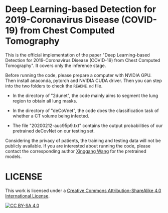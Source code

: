 # Deep Learning-based Detection for 2019-Coronavirus Disease (COVID-19) from Chest Computed Tomography

This is the official implementation of the paper "Deep Learning-based Detection for 2019-Coronavirus Disease (COVID-19) from Chest Computed Tomography". It covers only the inference stage.

Before running the code, please prepare a computer with NVIDIA GPU. Then install anaconda, pytorch and NVIDIA CUDA driver. Then you can step into the two folders to check the `README.md` file.

- In the directory of "2dunet", the code mainly aims to segment the lung region to obtain all lung masks.
- In the directory of "deCoVnet", the code does the classification task of whether a CT volume being infected.

- The file "20200212-auc95p9.txt" contains the output probabilities of our pretrained deCovNet on our testing set.

Considering the privacy of patients, the training and testing data will not be publicly available. If you are interested about running the code, please contact the corresponding author [Xinggang Wang](mailto:xgwang@hust.edu.cn) for the pretrained models.



# LICENSE

This work is licensed under a [Creative Commons Attribution-ShareAlike 4.0
International License][cc-by-sa].

[![CC BY-SA 4.0][cc-by-sa-image]][cc-by-sa]

[cc-by-sa]: http://creativecommons.org/licenses/by-sa/4.0/
[cc-by-sa-image]: https://licensebuttons.net/l/by-sa/4.0/88x31.png
[cc-by-sa-shield]: https://img.shields.io/badge/License-CC%20BY--SA%204.0-lightgrey.svg

